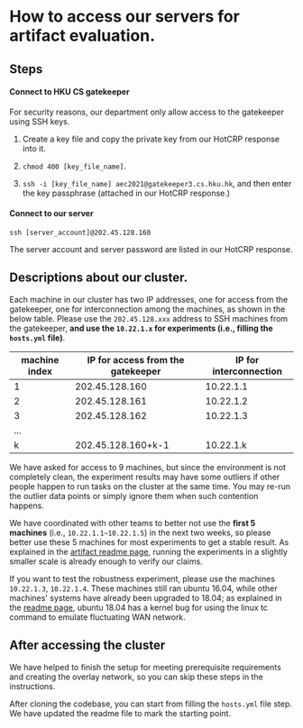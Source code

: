 # How to access our servers for artifact evaluation. 

## Steps

#### Connect to HKU CS gatekeeper

For security reasons, our department only allow access to the gatekeeper using SSH keys. 

1. Create a key file and copy the private key from our HotCRP response into it. 

2. `chmod 400 [key_file_name]`. 

3. `ssh -i [key_file_name] aec2021@gatekeeper3.cs.hku.hk`, and then enter the key passphrase (attached in our HotCRP response.)

#### Connect to our server

    ssh [server_account]@202.45.128.160

The server account and server password are listed in our HotCRP response. 

## Descriptions about our cluster. 


Each machine in our cluster has two IP addresses, one for access from the
gatekeeper, one for interconnection among the machines, as shown in the below
table. Please use the `202.45.128.xxx` address to SSH machines from the
gatekeeper, **and use the `10.22.1.x` for experiments (i.e., filling the `hosts.yml`
file)**.

| machine index | IP for access from the gatekeeper | IP for interconnection |
|---------------|-----------------------------------|------------------------|
| 1             | 202.45.128.160                    | 10.22.1.1              |
| 2             | 202.45.128.161                    | 10.22.1.2              |
| 3             | 202.45.128.162                    | 10.22.1.3              |
| ...           |                                   |                        |
| k             | 202.45.128.160+k-1                | 10.22.1.k              |


We have asked for access to 9 machines, but since the environment is not completely clean, 
the experiment results may have some outliers if other people happen to run tasks on the cluster at the same time.
You may re-run the outlier data points or simply ignore them when such contention happens. 

We have coordinated with other teams to better not use the **first 5 machines**
(i.e., `10.22.1.1~10.22.1.5`) in the next two weeks, so please better use
these 5 machines for most experiments to get a stable result. As explained
in the [artifact readme page](https://github.com/hku-systems/dast), running the
experiments in a slightly smaller scale is already enough to verify our claims. 

If you want to test the robustness experiment, please use the machines
`10.22.1.3`, `10.22.1.4`. These machines still ran ubuntu 16.04, while other
machines' systems have already been upgraded to 18.04; as explained in the [readme
page](https://github.com/hku-systems/dast), ubuntu 18.04 has a kernel bug for
using the linux tc command to emulate fluctuating WAN network. 

## After accessing the cluster

We have helped to finish the setup for meeting prerequisite requirements and
creating the overlay network, so you can skip these steps in the instructions.


After cloning the codebase, you can start from filling the `hosts.yml` file
step. We have updated the readme file to mark the starting point.
